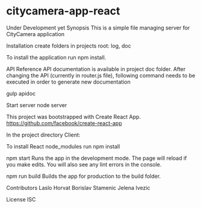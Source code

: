# citycamera-app-react

Under Development yet
Synopsis
This is a simple file managing server for CityCamera application

Installation
create folders in projects root: log, doc

To install the application run npm install.

API Reference
API documentation is available in project doc folder. After changing the API (currently in router.js file), following command needs to be executed in order to generate new documentation

gulp apidoc

Start server
node server

This project was bootstrapped with Create React App.
https://github.com/facebook/create-react-app

In the project directory Client:

To install React node_modules run
npm install

npm start
Runs the app in the development mode.
The page will reload if you make edits.
You will also see any lint errors in the console.

npm run build
Builds the app for production to the build folder.

Contributors
Laslo Horvat Borislav Stamenic Jelena Ivezic

License
ISC
